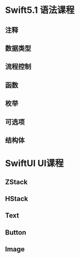 # Swift5.1 语法课程
## 注释
## 数据类型
## 流程控制
## 函数
## 枚举
## 可选项
## 结构体


# SwiftUI UI课程 

## ZStack
## HStack
## Text
## Button
## Image
